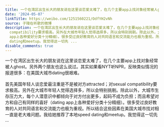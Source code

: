 ```yaml
---
title: 一个在湾区出生长大的朋友说在这里谈恋爱太难了，在几个主要app上找对象经常被人ghost。另外两个朋友也这么说过。其实如果看NYT听NPR，反映类似情况的报道很多：...
date: '2024-05-07'
linkTitle: https://weibo.com/1251560221/OdfYH2vNh
source: 子陵在听歌的微博
description: 一个在湾区出生长大的朋友说在这里谈恋爱太难了，在几个主要app上找对象经常被人ghost。另外两个朋友也这么说过。其实如果看NYT听NPR，反映类似情况的报道很多：在美国大城市dating很艰难。<br><br>首先美国年轻人谈恋爱最注重是不是被对方attracted；对sexual
  compatibility要求极高。另外在大城市年轻人觉得选择多，所以会特别挑剔。除此以外，大城市生存压力大，每个人潜意识中都倾向于对方付出更多，起码不成为负担；而且希望对方和自己有同样的喜好（dating
  app上各种爱好分类十分精细）。很多受过良好教育的人对共同语言和交流能力也极为重视。所以结合这些因素在美国大城市找对相一直是老大难问题。我给她推荐了本地speed
  dating和meetup。我觉得这一切先 ...
disable_comments: true
---
```

一个在湾区出生长大的朋友说在这里谈恋爱太难了，在几个主要app上找对象经常被人ghost。另外两个朋友也这么说过。其实如果看NYT听NPR，反映类似情况的报道很多：在美国大城市dating很艰难。<br><br>首先美国年轻人谈恋爱最注重是不是被对方attracted；对sexual compatibility要求极高。另外在大城市年轻人觉得选择多，所以会特别挑剔。除此以外，大城市生存压力大，每个人潜意识中都倾向于对方付出更多，起码不成为负担；而且希望对方和自己有同样的喜好（dating app上各种爱好分类十分精细）。很多受过良好教育的人对共同语言和交流能力也极为重视。所以结合这些因素在美国大城市找对相一直是老大难问题。我给她推荐了本地speed dating和meetup。我觉得这一切先 ...